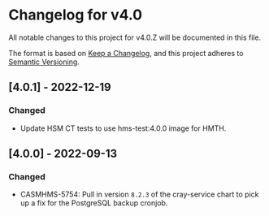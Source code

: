 # Changelog for v4.0

All notable changes to this project for v4.0.Z will be documented in this file.

The format is based on [Keep a Changelog](https://keepachangelog.com/en/1.0.0/),
and this project adheres to [Semantic Versioning](https://semver.org/spec/v2.0.0.html).

## [4.0.1] - 2022-12-19

### Changed

- Update HSM CT tests to use hms-test:4.0.0 image for HMTH.

## [4.0.0] - 2022-09-13

### Changed

- CASMHMS-5754: Pull in version `8.2.3` of the cray-service chart to pick up a fix for the PostgreSQL backup cronjob.